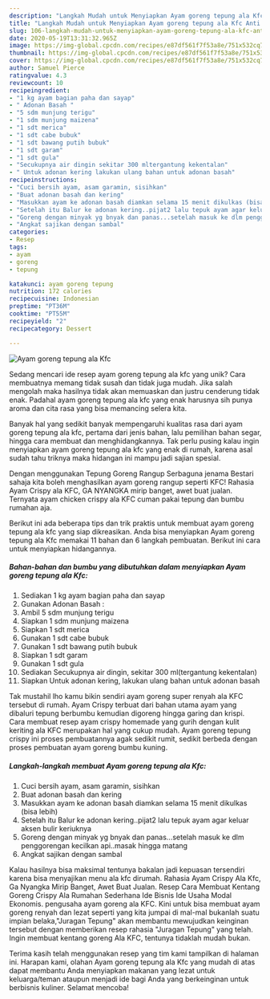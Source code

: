```yaml
---
description: "Langkah Mudah untuk Menyiapkan Ayam goreng tepung ala Kfc Anti Gagal"
title: "Langkah Mudah untuk Menyiapkan Ayam goreng tepung ala Kfc Anti Gagal"
slug: 106-langkah-mudah-untuk-menyiapkan-ayam-goreng-tepung-ala-kfc-anti-gagal
date: 2020-05-19T13:31:32.965Z
image: https://img-global.cpcdn.com/recipes/e87df561f7f53a8e/751x532cq70/ayam-goreng-tepung-ala-kfc-foto-resep-utama.jpg
thumbnail: https://img-global.cpcdn.com/recipes/e87df561f7f53a8e/751x532cq70/ayam-goreng-tepung-ala-kfc-foto-resep-utama.jpg
cover: https://img-global.cpcdn.com/recipes/e87df561f7f53a8e/751x532cq70/ayam-goreng-tepung-ala-kfc-foto-resep-utama.jpg
author: Samuel Pierce
ratingvalue: 4.3
reviewcount: 10
recipeingredient:
- "1 kg ayam bagian paha dan sayap"
- " Adonan Basah "
- "5 sdm munjung terigu"
- "1 sdm munjung maizena"
- "1 sdt merica"
- "1 sdt cabe bubuk"
- "1 sdt bawang putih bubuk"
- "1 sdt garam"
- "1 sdt gula"
- "Secukupnya air dingin sekitar 300 mltergantung kekentalan"
- " Untuk adonan kering lakukan ulang bahan untuk adonan basah"
recipeinstructions:
- "Cuci bersih ayam, asam garamin, sisihkan"
- "Buat adonan basah dan kering"
- "Masukkan ayam ke adonan basah diamkan selama 15 menit dikulkas (bisa lebih)"
- "Setelah itu Balur ke adonan kering..pijat2 lalu tepuk ayam agar keluar aksen bulir keriuknya"
- "Goreng dengan minyak yg bnyak dan panas...setelah masuk ke dlm penggorengan kecilkan api..masak hingga matang"
- "Angkat sajikan dengan sambal"
categories:
- Resep
tags:
- ayam
- goreng
- tepung

katakunci: ayam goreng tepung 
nutrition: 172 calories
recipecuisine: Indonesian
preptime: "PT36M"
cooktime: "PT55M"
recipeyield: "2"
recipecategory: Dessert

---
```



![Ayam goreng tepung ala Kfc](https://img-global.cpcdn.com/recipes/e87df561f7f53a8e/751x532cq70/ayam-goreng-tepung-ala-kfc-foto-resep-utama.jpg)

Sedang mencari ide resep ayam goreng tepung ala kfc yang unik? Cara membuatnya memang tidak susah dan tidak juga mudah. Jika salah mengolah maka hasilnya tidak akan memuaskan dan justru cenderung tidak enak. Padahal ayam goreng tepung ala kfc yang enak harusnya sih punya aroma dan cita rasa yang bisa memancing selera kita.

Banyak hal yang sedikit banyak mempengaruhi kualitas rasa dari ayam goreng tepung ala kfc, pertama dari jenis bahan, lalu pemilihan bahan segar, hingga cara membuat dan menghidangkannya. Tak perlu pusing kalau ingin menyiapkan ayam goreng tepung ala kfc yang enak di rumah, karena asal sudah tahu triknya maka hidangan ini mampu jadi sajian spesial.

Dengan menggunakan Tepung Goreng Rangup Serbaguna jenama Bestari sahaja kita boleh menghasilkan ayam goreng rangup seperti KFC! Rahasia Ayam Crispy ala KFC, GA NYANGKA mirip banget, awet buat jualan. Ternyata ayam chicken crispy ala KFC cuman pakai tepung dan bumbu rumahan aja.


Berikut ini ada beberapa tips dan trik praktis untuk membuat ayam goreng tepung ala kfc yang siap dikreasikan. Anda bisa menyiapkan Ayam goreng tepung ala Kfc memakai 11 bahan dan 6 langkah pembuatan. Berikut ini cara untuk menyiapkan hidangannya.

<!--inarticleads1-->

##### Bahan-bahan dan bumbu yang dibutuhkan dalam menyiapkan Ayam goreng tepung ala Kfc:

1. Sediakan 1 kg ayam bagian paha dan sayap
1. Gunakan  Adonan Basah :
1. Ambil 5 sdm munjung terigu
1. Siapkan 1 sdm munjung maizena
1. Siapkan 1 sdt merica
1. Gunakan 1 sdt cabe bubuk
1. Gunakan 1 sdt bawang putih bubuk
1. Siapkan 1 sdt garam
1. Gunakan 1 sdt gula
1. Sediakan Secukupnya air dingin, sekitar 300 ml(tergantung kekentalan)
1. Siapkan  Untuk adonan kering, lakukan ulang bahan untuk adonan basah


Tak mustahil lho kamu bikin sendiri ayam goreng super renyah ala KFC tersebut di rumah. Ayam Crispy terbuat dari bahan utama ayam yang dibaluri tepung berbumbu kemudian digoreng hingga garing dan krispi. Cara membuat resep ayam crispy homemade yang gurih dengan kulit keriting ala KFC merupakan hal yang cukup mudah. Ayam goreng tepung crispy ini proses pembuatannya agak sedikit rumit, sedikit berbeda dengan proses pembuatan ayam goreng bumbu kuning. 

<!--inarticleads2-->

##### Langkah-langkah membuat Ayam goreng tepung ala Kfc:

1. Cuci bersih ayam, asam garamin, sisihkan
1. Buat adonan basah dan kering
1. Masukkan ayam ke adonan basah diamkan selama 15 menit dikulkas (bisa lebih)
1. Setelah itu Balur ke adonan kering..pijat2 lalu tepuk ayam agar keluar aksen bulir keriuknya
1. Goreng dengan minyak yg bnyak dan panas...setelah masuk ke dlm penggorengan kecilkan api..masak hingga matang
1. Angkat sajikan dengan sambal


Kalau hasilnya bisa maksimal tentunya bakalan jadi kepuasan tersendiri karena bisa menyajikan menu ala kfc dirumah. Rahasia Ayam Crispy Ala Kfc, Ga Nyangka Mirip Banget, Awet Buat Jualan. Resep Cara Membuat Kentang Goreng Crispy Ala Rumahan Sederhana Ide Bisnis Ide Usaha Modal Ekonomis. pengusaha ayam goreng ala KFC. Kini untuk bisa membuat ayam goreng renyah dan lezat seperti yang kita jumpai di mal-mal bukanlah suatu impian belaka,&#34;Juragan Tepung&#34; akan membantu mewujudkan keinginan tersebut dengan memberikan resep rahasia &#34;Juragan Tepung&#34; yang telah. Ingin membuat kentang goreng Ala KFC, tentunya tidaklah mudah bukan. 

Terima kasih telah menggunakan resep yang tim kami tampilkan di halaman ini. Harapan kami, olahan Ayam goreng tepung ala Kfc yang mudah di atas dapat membantu Anda menyiapkan makanan yang lezat untuk keluarga/teman ataupun menjadi ide bagi Anda yang berkeinginan untuk berbisnis kuliner. Selamat mencoba!
